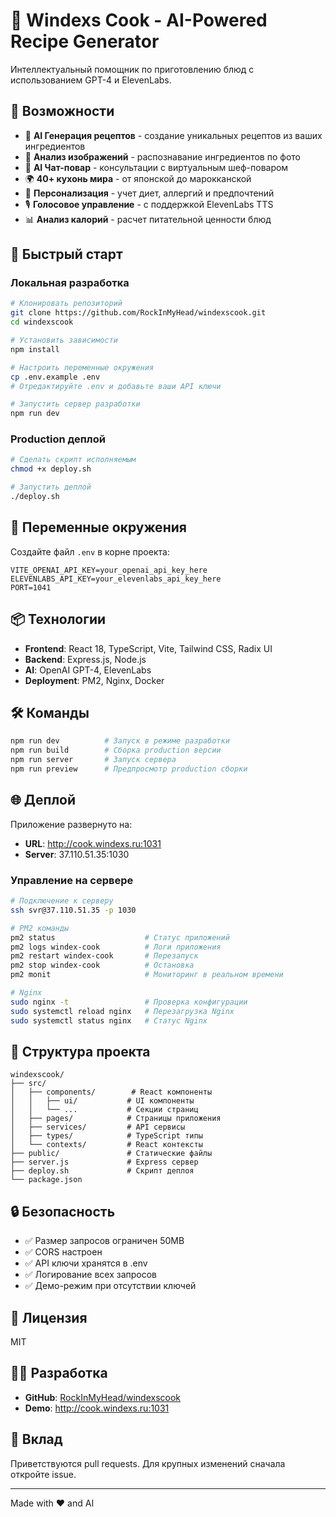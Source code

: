 # 🍳 Windexs Cook - AI-Powered Recipe Generator

Интеллектуальный помощник по приготовлению блюд с использованием GPT-4 и ElevenLabs.

## 🌟 Возможности

- 🤖 **AI Генерация рецептов** - создание уникальных рецептов из ваших ингредиентов
- 📸 **Анализ изображений** - распознавание ингредиентов по фото
- 💬 **AI Чат-повар** - консультации с виртуальным шеф-поваром
- 🌍 **40+ кухонь мира** - от японской до марокканской
- 🥗 **Персонализация** - учет диет, аллергий и предпочтений
- 🎙️ **Голосовое управление** - с поддержкой ElevenLabs TTS
- 📊 **Анализ калорий** - расчет питательной ценности блюд

## 🚀 Быстрый старт

### Локальная разработка

```bash
# Клонировать репозиторий
git clone https://github.com/RockInMyHead/windexscook.git
cd windexscook

# Установить зависимости
npm install

# Настроить переменные окружения
cp .env.example .env
# Отредактируйте .env и добавьте ваши API ключи

# Запустить сервер разработки
npm run dev
```

### Production деплой

```bash
# Сделать скрипт исполняемым
chmod +x deploy.sh

# Запустить деплой
./deploy.sh
```

## 🔑 Переменные окружения

Создайте файл `.env` в корне проекта:

```env
VITE_OPENAI_API_KEY=your_openai_api_key_here
ELEVENLABS_API_KEY=your_elevenlabs_api_key_here
PORT=1041
```

## 📦 Технологии

- **Frontend**: React 18, TypeScript, Vite, Tailwind CSS, Radix UI
- **Backend**: Express.js, Node.js
- **AI**: OpenAI GPT-4, ElevenLabs
- **Deployment**: PM2, Nginx, Docker

## 🛠️ Команды

```bash
npm run dev          # Запуск в режиме разработки
npm run build        # Сборка production версии
npm run server       # Запуск сервера
npm run preview      # Предпросмотр production сборки
```

## 🌐 Деплой

Приложение развернуто на:
- **URL**: http://cook.windexs.ru:1031
- **Server**: 37.110.51.35:1030

### Управление на сервере

```bash
# Подключение к серверу
ssh svr@37.110.51.35 -p 1030

# PM2 команды
pm2 status                    # Статус приложений
pm2 logs windex-cook          # Логи приложения
pm2 restart windex-cook       # Перезапуск
pm2 stop windex-cook          # Остановка
pm2 monit                     # Мониторинг в реальном времени

# Nginx
sudo nginx -t                 # Проверка конфигурации
sudo systemctl reload nginx   # Перезагрузка Nginx
sudo systemctl status nginx   # Статус Nginx
```

## 📝 Структура проекта

```
windexscook/
├── src/
│   ├── components/        # React компоненты
│   │   ├── ui/           # UI компоненты
│   │   └── ...           # Секции страниц
│   ├── pages/            # Страницы приложения
│   ├── services/         # API сервисы
│   ├── types/            # TypeScript типы
│   └── contexts/         # React контексты
├── public/               # Статические файлы
├── server.js             # Express сервер
├── deploy.sh             # Скрипт деплоя
└── package.json
```

## 🔒 Безопасность

- ✅ Размер запросов ограничен 50MB
- ✅ CORS настроен
- ✅ API ключи хранятся в .env
- ✅ Логирование всех запросов
- ✅ Демо-режим при отсутствии ключей

## 📄 Лицензия

MIT

## 👨‍💻 Разработка

- **GitHub**: [RockInMyHead/windexscook](https://github.com/RockInMyHead/windexscook)
- **Demo**: http://cook.windexs.ru:1031

## 🤝 Вклад

Приветствуются pull requests. Для крупных изменений сначала откройте issue.

---

Made with ❤️ and AI

